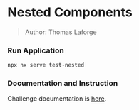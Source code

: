 # Nested Components

> Author: Thomas Laforge

### Run Application

```bash
npx nx serve test-nested
```

### Documentation and Instruction

Challenge documentation is [here](https://angular-challenges.vercel.app/challenges/testing/18-nested-comp/).
